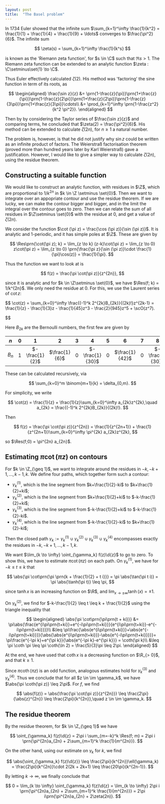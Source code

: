 ```yaml
---
layout: post
title:  "The Basel problem"
---
```


In 1734 Euler showed that the infinite sum $\sum_{k=1}^\infty \frac{1}{k^2} = \frac{1}{1} + \frac{1}{4} + \frac{1}{9} + \ldots$ converges to $\frac{\pi^2}{6}$. The infinite sum

$$
\zeta(s) = \sum_{k=1}^\infty \frac{1}{k^s}
$$

is known as the 'Riemann zeta function', for $s \in \C$ such that $\Re s > 1$. The Riemann zeta function can be extended to an analytic function $\zeta : \C\setminus\set{1} \to \C$.

Thus Euler effectively calculated $\zeta(2)$. His method was 'factoring' the sine function in term of its roots, as

$$
\begin{aligned}
    \frac{\sin z}{z} &= \prn{1-\frac{z}{\pi}}\prn{1+\frac{z}{\pi}}\prn{1-\frac{z}{2\pi}}\prn{1+\frac{z}{2\pi}}\prn{1-\frac{z}{3\pi}}\prn{1+\frac{z}{3\pi}}\cdots\\
    &= \prod_{k=1}^\infty \prn{1-\frac{z^2}{k^2 \pi^2}}.
\end{aligned}
$$

Then by by considering the Taylor series of $\frac{\sin z}{z}$ and comparing terms, he concluded that $\zeta(2) = \frac{\pi^2}{6}$. His method can be extended to calculate $\zeta(2n)$, for $n \geq 1$ a natural number.

The problem is, however, is that he did not justify why $\sin z$ could be written as an infinite product of factors. The Weierstraß factorisation theorem (proved more than hundred years later by Karl Weierstraß) gave a justification. However, I would like to give a simpler way to calculate $\zeta(2n)$, using the residue theorem.

## Constructing a suitable function
We would like to construct an analytic function, with residues in $\Z$, which are proportional to $1/k^{2n}$ in $k \in \Z \setminus \set{0}$. Then we want to integrate over an appopriate contour and use the residue theorem. If we are lucky, we can make the contour bigger and bigger, and in the limit the integral over the contour goes to zero. Then we can relate the sum of all residues in $\Z\setminus \set{0}$ with the residue at $0$, and get a value of $\zeta(2n)$.

We consider the function $\cot (\pi z) = \frac{\cos (\pi z)}{\sin (\pi z)}$. It is analytic and $1$-periodic, and it has simple poles at $\Z$. These are given by

$$
\Res\prn{\cot(\pi z); k} = \lim_{z \to k} (z-k)\cot(\pi z) = 
\lim_{z \to 0} z\cot(\pi z) = \lim_{z \to 0} \prn{\frac{\pi z}{\sin (\pi z)}\cdot \frac{1}{\pi}\cos(z)} = \frac{1}{\pi}.
$$

Thus the function we want to look at is

$$
f(z) = \frac{\pi \cot(\pi z)}{z^{2n}},
$$

since it is analytic and for $k \in \Z\setminus \set{0}$, we have $\Res(f; k) = 1/k^{2n}$. We only need the residue at $0$. For this, we use the Laurent series of $\cot z$:

$$
\cot(z) = \sum_{k=0}^\infty \frac{(-1)^k 2^{2k}B_{2k}}{(2k)!}z^{2k-1} = 
\frac{1}{z} - \frac{1}{3}z - \frac{1}{45}z^3 - \frac{2}{945}z^5 + \scO(z^7).

$$

Here $B_{2k}$ are the Bernoulli numbers, the first few are given by

<!--- <center> --->

|  $n$  | $0$ |       $1$      |      $2$      | $3$ |       $4$       | $5$ |       $6$      | $7$ |       $8$       | $9$ |      $10$      | $11$ |         $12$        |
|:-----:|:---:|:--------------:|:-------------:|:---:|:---------------:|:---:|:--------------:|:---:|:---------------:|:---:|:--------------:|:----:|:-------------------:|
| $B_n$ | $1$ | $-\frac{1}{2}$ | $\frac{1}{6}$ | $0$ | $-\frac{1}{30}$ | $0$ | $\frac{1}{42}$ | $0$ | $-\frac{1}{30}$ | $0$ | $\frac{5}{66}$ |  $0$ | $-\frac{691}{2730}$ |

<!--- </center> --->

These can be calculated recursively, via

$$
\sum_{k=0}^m \binom{m+1}{k} = \delta_{0,m}.
$$

For simplicity, we write

$$
\cot(z) = \frac{1}{z} + \frac{1}{z}\sum_{k=0}^\infty a_{2k}z^{2k},\quad
a_{2k} = \frac{(-1)^k 2^{2k}B_{2k}}{(2k)!}.
$$

Then

$$
f(z) = \frac{\pi \cot(\pi z)}{z^{2n}} = \frac{1}{z^{2n+1}} + \frac{1}{z^{2n+1}}\sum_{k=0}^\infty \pi^{2k} a_{2k}z^{2k},
$$

so $\Res(f;0) = \pi^{2n} a_{2n}$.

## Estimating $\pi \cot(\pi z)$ on contours
For $k \in \Z_{\geq 1}$, we want to integrate around the residues in $-k, -k + 1,\ldots, k-1,k$. We define four paths, which together form such a contour:

- $\gamma_k^{(1)}$, which is the line segment from $k+\frac{1}{2}-ki$ to $k+\frac{1}{2}+ki$;
- $\gamma_k^{(2)}$, which is the line segment from $k+\frac{1}{2}+ki$ to $-k-\frac{1}{2}+ki$;
- $\gamma_k^{(3)}$, which is the line segment from $-k-\frac{1}{2}+ki$ to $-k-\frac{1}{2}-ki$.
- $\gamma_k^{(4)}$, which is the line segment from $-k-\frac{1}{2}-ki$ to $k+\frac{1}{2}-ki$;

Then the closed path $\gamma_k := \gamma_k^{(1)} \cup \gamma_k^{(2)} \cup \gamma_k^{(3)} \cup \gamma_k^{(4)}$ encompasses exactly the residues in $-k, -k + 1,\ldots, k-1,k$.

We want $\lim_{k \to \infty} \oint_{\gamma_k} f(z)\d{z}$ to go to zero. To show this, we have to estimate $\pi \cot(\pi z)$ on each path. On $\gamma_k^{(1)}$, we have for $-k \leq t \leq k$ that

$$
\abs{\pi \cot\prn{\pi \prn{k + \frac{1}{2} + t i}}} =
\pi \abs{\tan(\pi t i)} = \pi \abs{\tanh(\pi t)} \leq \pi,
$$

since $\tanh x$ is an increasing function on $\R$, and $\lim_{x \to \pm\infty} \tanh(x) = \pm 1$.

On $\gamma_k^{(2)}$, we find for $-k-\frac{1}{2} \leq t \leq k + \frac{1}{2}$ using the triangle inequality that

$$
\begin{aligned}
    \abs{\pi \cot\prn{\pi\prn{t + ki}}} &= 
    \pi\abs{\frac{e^{i\pi\prn{t+ki}}+e^{-i\pi\prn{t+ki}}}{e^{i\pi\prn{t+ki}}-e^{-i\pi\prn{t+ki}}}}\\
    &\leq \pi\frac{\abs{e^{i\pi\prn{t+ki}}}+\abs{e^{-i\pi\prn{t+ki}}}}{\abs{\abs{e^{i\pi\prn{t+ki}}}-\abs{e^{-i\pi\prn{t+ki}}}}}=
    \pi\frac{e^{-\pi k}+e^{\pi k}}{\abs{e^{-\pi k}-e^{\pi k}}} = \coth(\pi k)\\
    &\leq \pi \coth \pi \leq \pi \coth(\ln 2) = \frac{5}{3}\pi \leq 2\pi.
\end{aligned}
$$

At the end, we have used that $\coth x$ is a decreasing function on $\R_{> 0}$, and that $k \geq 1$.

Since $\pi \coth(\pi z)$ is an odd function, analogous estimates hold for $\gamma_k^{(3)}$ and $\gamma_k^{(4)}$. Thus we conclude that for all $z \in \im \gamma_k$, we have $\abs{\pi \coth(\pi z)} \leq 2\pi$. For $f$, we find 

$$
\abs{f(z)} = \abs{\frac{\pi \cot(\pi z)}{z^{2n}}} \leq
\frac{2\pi}{\abs{z}^{2n}} \leq \frac{2\pi}{k^{2n}},\quad z \in \im \gamma_k.
$$

## The residue theorem
By the residue theorem, for $k \in \Z_{\geq 1}$ we have

$$
\oint_{\gamma_k} f(z)\d{z} = 2\pi i \sum_{m=-k}^k \Res(f; m) =
2\pi i \prn{\pi^{2n}a_{2n} + 2\sum_{m=1}^k \frac{1}{m^{2n}}}.
$$

On the other hand, using our estimate on $\gamma_k$ for $k$, we find

$$
\abs{\oint_{\gamma_k} f(z)\d{z}} \leq \frac{2\pi}{k^{2n}}\ell(\gamma_k) = \frac{2\pi}{k^{2n}}\cdot 2(2k + 2k+1) \leq \frac{20\pi}{k^{2n-1}}.
$$

By letting $k \to \infty$, we finally conclude that

$$
0 = \lim_{k \to \infty} \oint_{\gamma_k} f(z)\d{z} = \lim_{k \to \infty} 2\pi i \prn{\pi^{2n}a_{2n} + 2\sum_{m=1}^k \frac{1}{m^{2n}}} = 2\pi i\prn{\pi^{2n}a_{2n} + 2\zeta(2n)}.
$$